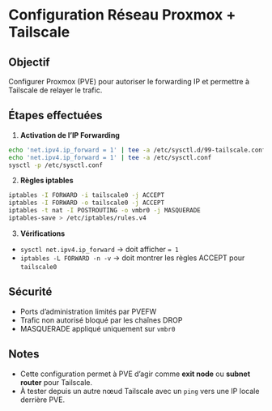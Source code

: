 # Configuration Réseau Proxmox + Tailscale

## Objectif

Configurer Proxmox (PVE) pour autoriser le forwarding IP et permettre à Tailscale de relayer le trafic.

## Étapes effectuées

1. **Activation de l’IP Forwarding**

```bash
echo 'net.ipv4.ip_forward = 1' | tee -a /etc/sysctl.d/99-tailscale.conf
echo 'net.ipv4.ip_forward = 1' | tee -a /etc/sysctl.conf
sysctl -p /etc/sysctl.conf
```

2. **Règles iptables**

```bash
iptables -I FORWARD -i tailscale0 -j ACCEPT
iptables -I FORWARD -o tailscale0 -j ACCEPT
iptables -t nat -I POSTROUTING -o vmbr0 -j MASQUERADE
iptables-save > /etc/iptables/rules.v4
```

3. **Vérifications**

- `sysctl net.ipv4.ip_forward` → doit afficher `= 1`
- `iptables -L FORWARD -n -v` → doit montrer les règles ACCEPT pour `tailscale0`

## Sécurité

- Ports d’administration limités par PVEFW
- Trafic non autorisé bloqué par les chaînes DROP
- MASQUERADE appliqué uniquement sur `vmbr0`

## Notes

- Cette configuration permet à PVE d’agir comme **exit node** ou **subnet router** pour Tailscale.
- À tester depuis un autre nœud Tailscale avec un `ping` vers une IP locale derrière PVE.
